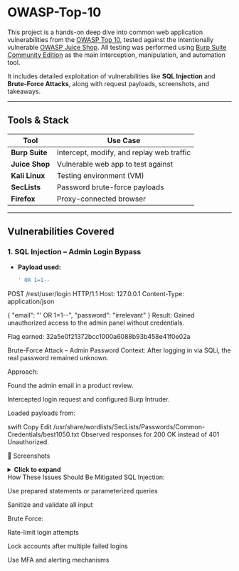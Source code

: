 # OWASP-Top-10

This project is a hands-on deep dive into common web application vulnerabilities from the [OWASP Top 10](https://owasp.org/www-project-top-ten/), tested against the intentionally vulnerable [OWASP Juice Shop](https://owasp.org/www-project-juice-shop/). All testing was performed using [Burp Suite Community Edition](https://portswigger.net/burp) as the main interception, manipulation, and automation tool.

It includes detailed exploitation of vulnerabilities like **SQL Injection** and **Brute-Force Attacks**, along with request payloads, screenshots, and takeaways.

---

## Tools & Stack

| Tool             | Use Case                                 |
|------------------|-------------------------------------------|
| **Burp Suite**   | Intercept, modify, and replay web traffic |
| **Juice Shop**   | Vulnerable web app to test against        |
| **Kali Linux**   | Testing environment (VM)                  |
| **SecLists**     | Password brute-force payloads             |
| **Firefox**      | Proxy-connected browser                   |

---

## Vulnerabilities Covered

### 1. SQL Injection – Admin Login Bypass

- **Payload used:**
  ```sql
  ' OR 1=1--

POST /rest/user/login HTTP/1.1
Host: 127.0.0.1
Content-Type: application/json

{
  "email": "' OR 1=1--",
  "password": "irrelevant"
}
Result: Gained unauthorized access to the admin panel without credentials.

Flag earned: 32a5e0f21372bcc1000a6088b93b458e41f0e02a

Brute-Force Attack – Admin Password
Context: After logging in via SQLi, the real password remained unknown.

Approach:

Found the admin email in a product review.

Intercepted login request and configured Burp Intruder.

Loaded payloads from:

swift
Copy
Edit
/usr/share/wordlists/SecLists/Passwords/Common-Credentials/best1050.txt
Observed responses for 200 OK instead of 401 Unauthorized.

📸 Screenshots
<details> <summary><strong>Click to expand</strong></summary>
🔹 SQLi Intercept in Burp

![Screenshot 2025-07-07 073928](https://github.com/user-attachments/assets/9c965911-a4df-4669-8e44-980d3c7c099a)
![Screenshot 2025-07-07 073949](https://github.com/user-attachments/assets/5d637db0-037d-41c5-a6a2-902013b391a2)


🔹 Brute Force Payloads in Intruder
![Screenshot 2025-07-07 082142](https://github.com/user-attachments/assets/77bc1628-0fd6-44f2-9799-21283c2903fa)
![Screenshot 2025-07-07 075307](https://github.com/user-attachments/assets/8f8b178e-bc17-4358-9877-8009a75ecf13)


</details>
How These Issues Should Be Mitigated
SQL Injection:

Use prepared statements or parameterized queries

Sanitize and validate all input

Brute Force:

Rate-limit login attempts

Lock accounts after multiple failed logins

Use MFA and alerting mechanisms
